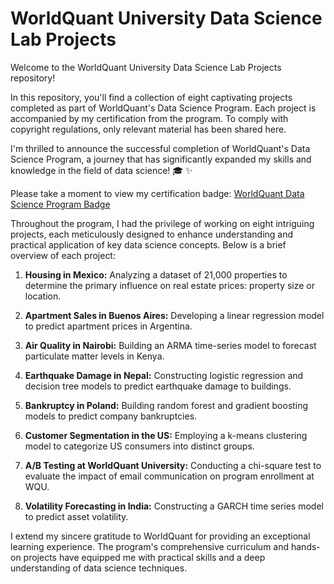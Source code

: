 # WorldQuant University Data Science Lab Projects

Welcome to the WorldQuant University Data Science Lab Projects repository!

In this repository, you'll find a collection of eight captivating projects completed as part of WorldQuant's Data Science Program. Each project is accompanied by my certification from the program. To comply with copyright regulations, only relevant material has been shared here.

I'm thrilled to announce the successful completion of WorldQuant's Data Science Program, a journey that has significantly expanded my skills and knowledge in the field of data science! 🎓 ✨

Please take a moment to view my certification badge: [WorldQuant Data Science Program Badge](https://www.credly.com/badges/40c3f785-ff03-4cc7-9889-7000f068d5b6/public_url)

Throughout the program, I had the privilege of working on eight intriguing projects, each meticulously designed to enhance understanding and practical application of key data science concepts. Below is a brief overview of each project:

1. **Housing in Mexico:** Analyzing a dataset of 21,000 properties to determine the primary influence on real estate prices: property size or location.

2. **Apartment Sales in Buenos Aires:** Developing a linear regression model to predict apartment prices in Argentina.

3. **Air Quality in Nairobi:** Building an ARMA time-series model to forecast particulate matter levels in Kenya.

4. **Earthquake Damage in Nepal:** Constructing logistic regression and decision tree models to predict earthquake damage to buildings.

5. **Bankruptcy in Poland:** Building random forest and gradient boosting models to predict company bankruptcies.

6. **Customer Segmentation in the US:** Employing a k-means clustering model to categorize US consumers into distinct groups.

7. **A/B Testing at WorldQuant University:** Conducting a chi-square test to evaluate the impact of email communication on program enrollment at WQU.

8. **Volatility Forecasting in India:** Constructing a GARCH time series model to predict asset volatility.

I extend my sincere gratitude to WorldQuant for providing an exceptional learning experience. The program's comprehensive curriculum and hands-on projects have equipped me with practical skills and a deep understanding of data science techniques.

